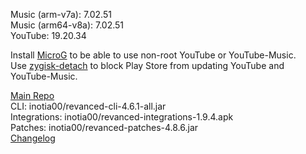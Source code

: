 Music (arm-v7a): 7.02.51  
Music (arm64-v8a): 7.02.51  
YouTube: 19.20.34  

Install [MicroG](https://github.com/ReVanced/GmsCore/releases) to be able to use non-root YouTube or YouTube-Music.  
Use [zygisk-detach](https://github.com/j-hc/zygisk-detach) to block Play Store from updating YouTube and YouTube-Music.  

[Main Repo](https://github.com/NoName-exe/revanced-extended)  
CLI: inotia00/revanced-cli-4.6.1-all.jar  
Integrations: inotia00/revanced-integrations-1.9.4.apk  
Patches: inotia00/revanced-patches-4.8.6.jar  
[Changelog](https://github.com/inotia00/revanced-patches/releases/tag/v4.8.6)  

